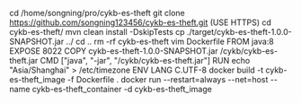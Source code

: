 cd /home/songning/pro/cykb-es-theft
git clone https://github.com/songning123456/cykb-es-theft.git (USE HTTPS)
cd cykb-es-theft/
mvn clean install -DskipTests
cp ./target/cykb-es-theft-1.0.0-SNAPSHOT.jar ../
cd ..
rm -rf cykb-es-theft
vim Dockerfile
    FROM java:8
    EXPOSE 8022
    COPY cykb-es-theft-1.0.0-SNAPSHOT.jar /cykb/cykb-es-theft.jar
    CMD ["java", "-jar", "/cykb/cykb-es-theft.jar"]
    RUN echo "Asia/Shanghai" > /etc/timezone
    ENV LANG C.UTF-8
docker build -t cykb-es-theft_image -f Dockerfile .
docker run --restart=always --net=host --name cykb-es-theft_container -d cykb-es-theft_image